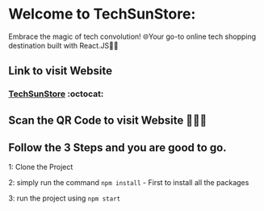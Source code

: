 # Welcome to TechSunStore:
Embrace the magic of tech convolution! 🌐Your go-to online tech shopping destination built with React.JS🛒🔥

## Link to visit Website
###  [TechSunStore](https://techsunstore.netlify.app/) :octocat:

## Scan the QR Code to visit Website 📱👩‍💻

## Follow the 3 Steps and you are good to go. 

1: Clone the Project 

2: simply run the command    `npm install`  - First to install all the packages
   
3: run the project using   `npm start`














